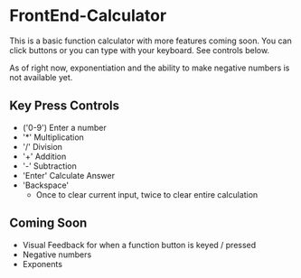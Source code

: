 # FrontEnd-Calculator
 
This is a basic function calculator with more features coming soon. You can click buttons or you can type with your keyboard. See controls below.

As of right now, exponentiation and the ability to make negative numbers is not available yet. 



## Key Press Controls
* ('0-9') Enter a number
* '\*'    Multiplication
* '/'     Division
* '+'     Addition
* '-'     Subtraction
* 'Enter' Calculate Answer
* 'Backspace' 
    - Once to clear current input, twice to clear entire calculation


## Coming Soon
* Visual Feedback for when a function button is keyed / pressed
* Negative numbers
* Exponents